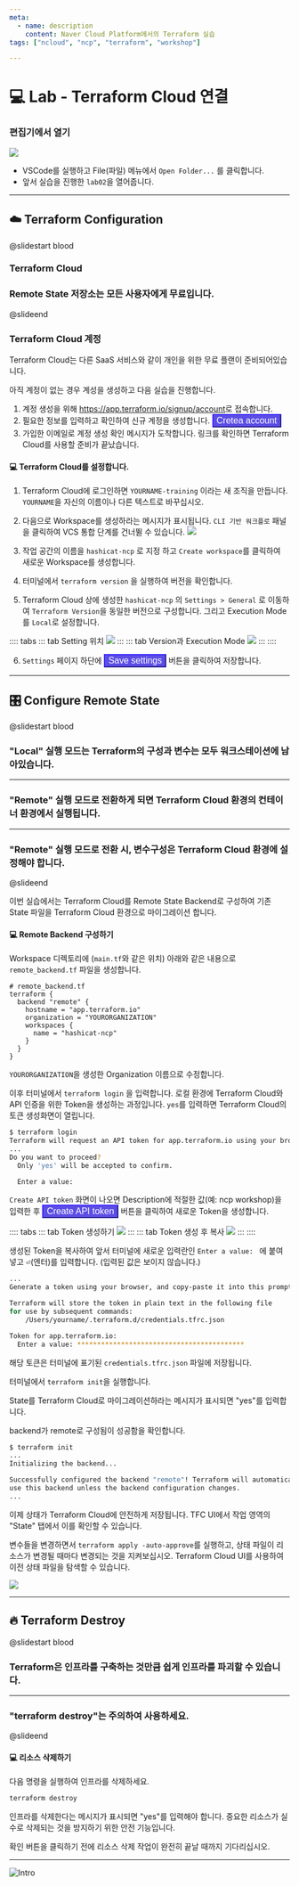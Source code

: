 ```yaml
---
meta:
  - name: description
    content: Naver Cloud Platform에서의 Terraform 실습
tags: ["ncloud", "ncp", "terraform", "workshop"]

---
```


# :computer: Lab - Terraform Cloud 연결

### 편집기에서 열기

![](./image/lab1-02.png)

- VSCode를 실행하고 File(파일) 메뉴에서 `Open Folder...` 를 클릭합니다.
- 앞서 실습을 진행한 `lab02`을 열어줍니다.

---
## ☁️ Terraform Configuration

@slidestart blood

### Terraform Cloud
### Remote State 저장소는 모든 사용자에게 무료입니다.

@slideend

### Terraform Cloud 계정

Terraform Cloud는 다른 SaaS 서비스와 같이 개인을 위한 무료 플랜이 준비되어있습니다.

아직 계정이 없는 경우 계성을 생성하고 다음 실습을 진행합니다.

1. 계정 생성을 위해 <https://app.terraform.io/signup/account>로 접속합니다.
2. 필요한 정보를 입력하고 확인하여 신규 계정을 생성합니다. <button style='border-color: #3322de; background-color: #5c4ee5; color: #fff; font-size: 1rem;'>Cretea account</button>
3. 가입한 이메일로 계정 생성 확인 메시지가 도착합니다. 링크를 확인하면 Terraform Cloud를 사용할 준비가 끝났습니다.

#### :computer: Terraform Cloud를 설정합니다.

1. Terraform Cloud에 로그인하면 `YOURNAME-training` 이라는 새 조직을 만듭니다. `YOURNAME`을 자신의 이름이나 다른 텍스트로 바꾸십시오.

2. 다음으로 Workspace를 생성하라는 메시지가 표시됩니다. `CLI 기반 워크플로` 패널을 클릭하여 VCS 통합 단계를 건너뛸 수 있습니다.
![](./image/lab6-01.png)

3. 작업 공간의 이름을 `hashicat-ncp` 로 지정 하고 `Create workspace`를 클릭하여 새로운 Workspace를 생성합니다.

4. 터미널에서 `terraform version` 을 실행하여 버전을 확인합니다.

5. Terraform Cloud 상에 생성한 `hashicat-ncp` 의 `Settings > General` 로 이동하여 `Terraform Version`을 동일한 버전으로 구성합니다. 그리고 Execution Mode를 `Local`로 설정합니다.

:::: tabs
::: tab Setting 위치
![](./image/lab6-02.png)
:::
::: tab Version과 Execution Mode
![](./image/lab6-03.png)
:::
::::

6. `Settings` 페이지 하단에 <button style='border-color: #3322de; background-color: #5c4ee5; color: #fff; font-size: 1rem;'>Save settings</button> 버튼을 클릭하여 저장합니다.

---
## 🎛️ Configure Remote State

@slidestart blood

### "Local" 실행 모드는 Terraform의 구성과 변수는 모두 워크스테이션에 남아있습니다.

---

### "Remote" 실행 모드로 전환하게 되면 Terraform Cloud 환경의 컨테이너 환경에서 실행됩니다.

---

### "Remote" 실행 모드로 전환 시, 변수구성은 Terraform Cloud 환경에 설정해야 합니다.

@slideend

이번 실습에서는 Terraform Cloud를 Remote State Backend로 구성하여 기존 State 파일을 Terraform Cloud 환경으로 마이그레이션 합니다.

#### :computer: Remote Backend 구성하기

Workspace 디렉토리에 (`main.tf`와 같은 위치) 아래와 같은 내용으로 `remote_backend.tf` 파일을 생성합니다.

```hcl
# remote_backend.tf
terraform {
  backend "remote" {
    hostname = "app.terraform.io"
    organization = "YOURORGANIZATION"
    workspaces {
      name = "hashicat-ncp"
    }
  }
}
```

`YOURORGANIZATION`을 생성한 Organization 이름으로 수정합니다.

이후 터미널에서 `terraform login` 을 입력합니다. 로컬 환경에 Terraform Cloud와 API 인증을 위한 Token을 생성하는 과정입니다. `yes`를 입력하면 Terraform Cloud의 토큰 생성화면이 열립니다.

```bash {1}
$ terraform login
Terraform will request an API token for app.terraform.io using your browser.
...
Do you want to proceed?
  Only 'yes' will be accepted to confirm.

  Enter a value: 
```

`Create API token` 화면이 나오면 Description에 적절한 값(예: ncp workshop)을 입력한 후 <button style='border-color: #3322de; background-color: #5c4ee5; color: #fff; font-size: 1rem;'>Create API token</button> 버튼을 클릭하여 새로운 Token을 생성합니다.

:::: tabs
::: tab Token 생성하기
![](./image/lab6-04.png)
:::
::: tab Token 생성 후 복사
![](./image/lab6-05.png)
:::
::::

생성된 Token을 복사하여 앞서 터미널에 새로운 입력란인 `Enter a value: ` 에 붙여넣고 <kbd>⏎</kbd>(엔터)를 입력합니다. (입력된 값은 보이지 않습니다.)

```bash
...
Generate a token using your browser, and copy-paste it into this prompt.

Terraform will store the token in plain text in the following file
for use by subsequent commands:
    /Users/yourname/.terraform.d/credentials.tfrc.json

Token for app.terraform.io:
  Enter a value: ****************************************** 
```

해당 토큰은 터미널에 표기된 `credentials.tfrc.json` 파일에 저장됩니다.

터미널에서 `terraform init`을 실행합니다. 

State를 Terraform Cloud로 마이그레이션하라는 메시지가 표시되면 "yes"를 입력합니다.

backend가 remote로 구성됨이 성공함을 확인합니다.

```bash {1}
$ terraform init
...
Initializing the backend...

Successfully configured the backend "remote"! Terraform will automatically
use this backend unless the backend configuration changes.
...
```

이제 상태가 Terraform Cloud에 안전하게 저장됩니다. TFC UI에서 작업 영역의 "State" 탭에서 이를 확인할 수 있습니다.

변수들을 변경하면서 `terraform apply -auto-approve`를 실행하고, 상태 파일이 리소스가 변경될 때마다 변경되는 것을 지켜보십시오. Terraform Cloud UI를 사용하여 이전 상태 파일을 탐색할 수 있습니다.

![](./image/lab6-06.png)

---
## 🔥 Terraform Destroy

@slidestart blood

### Terraform은 인프라를 구축하는 것만큼 쉽게 인프라를 파괴할 수 있습니다.

---

### "terraform destroy"는 주의하여 사용하세요.

@slideend

#### :computer: 리소스 삭제하기

다음 명령을 실행하여 인프라를 삭제하세요.

```bash
terraform destroy
```

인프라를 삭제한다는 메시지가 표시되면 "yes"를 입력해야 합니다. 중요한 리소스가 실수로 삭제되는 것을 방지하기 위한 안전 기능입니다.

확인 버튼을 클릭하기 전에 리소스 삭제 작업이 완전히 끝날 때까지 기다리십시오.

---

![Intro](./image/intro_to_terraform_on_ncp_2.png)
